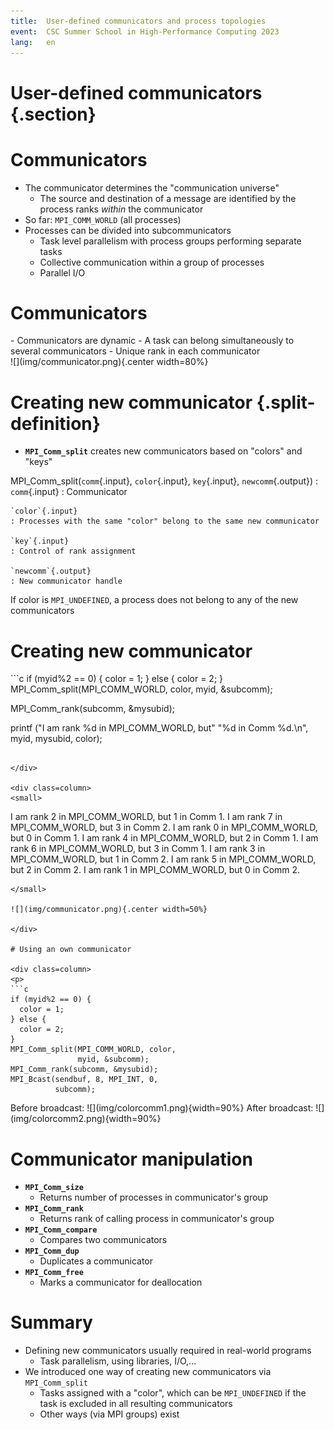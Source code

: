 ```yaml
---
title:  User-defined communicators and process topologies
event:  CSC Summer School in High-Performance Computing 2023
lang:   en
---
```


# User-defined communicators {.section}

# Communicators

- The communicator determines the "communication universe"
    - The source and destination of a message are identified by the process ranks
      *within* the communicator
- So far: `MPI_COMM_WORLD` (all processes)
- Processes can be divided into subcommunicators
    - Task level parallelism with process groups performing separate tasks
    - Collective communication within a group of processes
    - Parallel I/O

# Communicators

<div class="column">
- Communicators are dynamic
- A task can belong simultaneously to several communicators
    - Unique rank in each communicator
</div>
<div class="column">
![](img/communicator.png){.center width=80%}
</div>


# Creating new communicator {.split-definition}

* **`MPI_Comm_split`** creates new communicators based on "colors" and "keys"

MPI_Comm_split(`comm`{.input}, `color`{.input}, `key`{.input}, `newcomm`{.output})
  : `comm`{.input}
    : Communicator

    `color`{.input}
    : Processes with the same "color" belong to the same new communicator

    `key`{.input}
    : Control of rank assignment

    `newcomm`{.output}
    : New communicator handle

If color is `MPI_UNDEFINED`, a process does not belong to any of the
new communicators

# Creating new communicator

<div class=column>
```c
if (myid%2 == 0) {
    color = 1;
} else {
    color = 2;
}
MPI_Comm_split(MPI_COMM_WORLD, color,
    myid, &subcomm);

MPI_Comm_rank(subcomm, &mysubid);

printf ("I am rank %d in MPI_COMM_WORLD, but"
    "%d in Comm %d.\n", myid, mysubid, 
    color);
```

</div>

<div class=column>
<small>
```
I am rank 2 in MPI_COMM_WORLD, but 1 in Comm 1.
I am rank 7 in MPI_COMM_WORLD, but 3 in Comm 2.
I am rank 0 in MPI_COMM_WORLD, but 0 in Comm 1.
I am rank 4 in MPI_COMM_WORLD, but 2 in Comm 1.
I am rank 6 in MPI_COMM_WORLD, but 3 in Comm 1.
I am rank 3 in MPI_COMM_WORLD, but 1 in Comm 2.
I am rank 5 in MPI_COMM_WORLD, but 2 in Comm 2.
I am rank 1 in MPI_COMM_WORLD, but 0 in Comm 2.
```
</small>

![](img/communicator.png){.center width=50%}

</div>

# Using an own communicator

<div class=column>
<p>
```c
if (myid%2 == 0) {
  color = 1;
} else {
  color = 2;
}
MPI_Comm_split(MPI_COMM_WORLD, color,
               myid, &subcomm);
MPI_Comm_rank(subcomm, &mysubid);
MPI_Bcast(sendbuf, 8, MPI_INT, 0, 
          subcomm);
```
</div>
<div class=column>
Before broadcast:
![](img/colorcomm1.png){width=90%}
After broadcast:
![](img/colorcomm2.png){width=90%}
</div>

# Communicator manipulation

- **`MPI_Comm_size`**
    - Returns number of processes in communicator's group
- **`MPI_Comm_rank`**
    - Returns rank of calling process in communicator's group
- **`MPI_Comm_compare`**
    - Compares two communicators
- **`MPI_Comm_dup`**
    - Duplicates a communicator
- **`MPI_Comm_free`**
    - Marks a communicator for deallocation

# Summary

- Defining new communicators usually required in real-world programs
    - Task parallelism, using libraries, I/O,...
- We introduced one way of creating new communicators via
  `MPI_Comm_split`
    - Tasks assigned with a "color", which can be `MPI_UNDEFINED` if
      the task is excluded in all resulting communicators
    - Other ways (via MPI groups) exist
